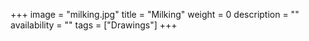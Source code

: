 +++
image = "milking.jpg"
title = "Milking"
weight = 0
description = ""
availability = ""
tags = ["Drawings"]
+++
